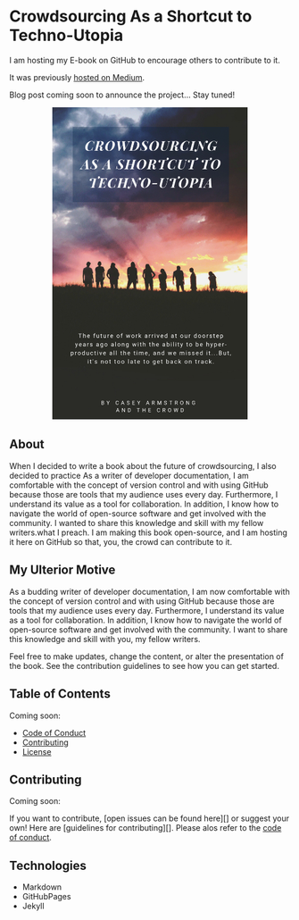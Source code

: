 # Crowdsourcing As a Shortcut to Techno-Utopia

I am hosting my E-book on GitHub to encourage others to contribute to it.

It was previously [hosted on Medium](https://medium.com/@CrowdsourcingKC/crowdsourcing-as-a-shortcut-to-the-technological-singularity-free-e-book-bb7357a53f70).


Blog post coming soon to announce the project... Stay tuned!

<div style="text-align:center"><img src ="https://raw.githubusercontent.com/CrowdsourcingKC/crowdsourcingshortcut/master/images/cover.png" alt="book cover" width="350"/></div>

## About

When I decided to write a book about the future of crowdsourcing, I also decided to practice As a writer of developer documentation, I am comfortable with the concept of version control and with using GitHub because those are tools that my audience uses every day. Furthermore, I understand its value as a tool for collaboration. In addition, I know how to navigate the world of open-source software and get involved with the community. I wanted to share this knowledge and skill with my fellow writers.what I preach. I am making this book open-source, and I am hosting it here on GitHub so that, you, the crowd can contribute to it. 

## My Ulterior Motive

As a budding writer of developer documentation, I am now comfortable with the concept of version control and with using GitHub because those are tools that my audience uses every day. Furthermore, I understand its value as a tool for collaboration. In addition, I know how to navigate the world of open-source software and get involved with the community. I want to share this knowledge and skill with you, my fellow writers.

Feel free to make updates, change the content, or alter the presentation of the book.
See the contribution guidelines to see how you can get started.

## Table of Contents

Coming soon:

- [Code of Conduct]()
- [Contributing]()
- [License]()

## Contributing

Coming soon:

If you want to contribute, [open issues can be found here][] or suggest your own! Here are [guidelines for contributing][]. Please alos refer to the [code of conduct]().

## Technologies

- Markdown
- GitHubPages
- Jekyll
